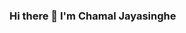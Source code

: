 ### Hi there 👋 I'm Chamal Jayasinghe

<!--
**ChamalJayasinghe/ChamalJayasinghe** is a ✨ _special_ ✨ repository because its `README.md` (this file) appears on your GitHub profile.
I am a passionate and driven undergraduate student at SLIIT pursuing a BSc (Hons) in Information Technology with a specialization in Cyber Security. As a tech enthusiast, I am always eager to explore the ever-evolving world of cybersecurity and its vital role in safeguarding organizations from digital threats.I have developed a strong foundation in various aspects of information technology, including network security, ethical hacking, data protection, and risk management. My enthusiasm for the subject has led me to consistently excel in my coursework, and I am eager to channel my knowledge into real-world scenarios
Here are some ideas to get you started:

- 🔭 I’m currently working on ...
- 🌱 I’m currently learning ...
- 👯 I’m looking to collaborate on ...
- 🤔 I’m looking for help with ...
- 💬 Ask me about ...
- 📫 How to reach me: ...
- 😄 Pronouns: ...
- ⚡ Fun fact: ...
-->
